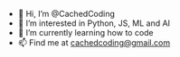 - 👋 Hi, I’m @CachedCoding
- 👀 I’m interested in Python, JS, ML and AI
- 🌱 I’m currently learning how to code
- 📫 Find me at cachedcoding@gmail.com

<!---
CachedCoding/CachedCoding is a ✨ special ✨ repository because its `README.md` (this file) appears on your GitHub profile.
You can click the Preview link to take a look at your changes.
--->
